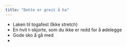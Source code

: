 ```yaml
---
title: "Dette er greit å ha"
---
```


* Laken til togafest (Ikke stretch) 
* En hvit t-skjorte, som du ikke er redd for å ødelegge 
* Gode sko å gå med 
*